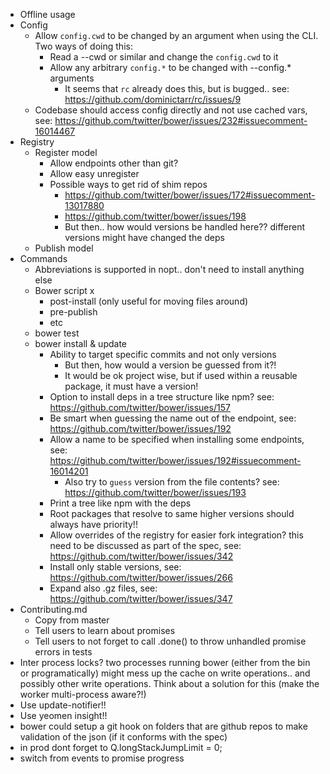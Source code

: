- Offline usage
- Config
   - Allow `config.cwd` to be changed by an argument when using the CLI. Two ways of doing this:
      - Read a --cwd or similar and change the `config.cwd` to it
      - Allow any arbitrary `config.*` to be changed with --config.* arguments
         - It seems that `rc` already does this, but is bugged.. see: https://github.com/dominictarr/rc/issues/9
    - Codebase should access config directly and not use cached vars, see: https://github.com/twitter/bower/issues/232#issuecomment-16014467
- Registry
    - Register model
        - Allow endpoints other than git?
        - Allow easy unregister
        - Possible ways to get rid of shim repos
          - https://github.com/twitter/bower/issues/172#issuecomment-13017880
          - https://github.com/twitter/bower/issues/198
          - But then.. how would versions be handled here?? different versions might have changed the deps
    - Publish model
- Commands
    - Abbreviations is supported in nopt.. don't need to install anything else
    - Bower script x
         - post-install (only useful for moving files around)
         - pre-publish
         - etc
    - bower test
    - bower install & update
        - Ability to target specific commits and not only versions
            - But then, how would a version be guessed from it?!
            - It would be ok project wise, but if used within a reusable package, it must have a version!
        - Option to install deps in a tree structure like npm? see: https://github.com/twitter/bower/issues/157
        - Be smart when guessing the name out of the endpoint, see: https://github.com/twitter/bower/issues/192
        - Allow a name to be specified when installing some endpoints, see: https://github.com/twitter/bower/issues/192#issuecomment-16014201
            - Also try to `guess` version from the file contents? see: https://github.com/twitter/bower/issues/193
        - Print a tree like npm with the deps
        - Root packages that resolve to same higher versions should always have priority!!
        - Allow overrides of the registry for easier fork integration? this need to be discussed as part of the spec, see: https://github.com/twitter/bower/issues/342
        - Install only stable versions, see: https://github.com/twitter/bower/issues/266
        - Expand also .gz files, see: https://github.com/twitter/bower/issues/347
- Contributing.md
  - Copy from master
  - Tell users to learn about promises
  - Tell users to not forget to call .done() to throw unhandled promise errors in tests
- Inter process locks? two processes running bower (either from the bin or programatically) might mess up the cache on write operations.. and possibly other write operations. Think about a solution for this (make the worker multi-process aware?!)
- Use update-notifier!!
- Use yeomen insight!!
- bower could setup a git hook on folders that are github repos to make validation of the json (if it conforms with the spec)
- in prod dont forget to Q.longStackJumpLimit = 0;
- switch from events to promise progress
